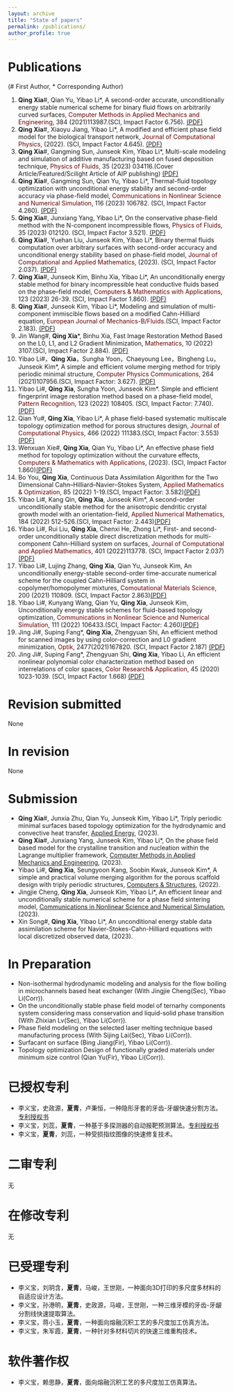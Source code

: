```yaml
---
layout: archive
title: "State of papers"
permalink: /publications/
author_profile: true
---
```


Publications
=======
(# First Author, * Corresponding Author)
1. **Qing Xia**#, Qian Yu, Yibao Li*, A second-order accurate, unconditionally energy stable numerical scheme for binary fluid flows on arbitrarily curved surfaces,  <font color="#660000">Computer Methods in Applied Mechanics and Engineering</font>, 384 (2021)113987.(SCI, Impact Factor 6.756). [(PDF)](https://riedel12315.github.io/qingxia.github.io/files/paper3.pdf)
2. **Qing Xia**#, Xiaoyu Jiang, Yibao Li*, A modified and efficient phase field model for the biological transport network, <font color="#660000">Journal of Computational Physics</font>, (2022). (SCI, Impact Factor 4.645). [(PDF)](https://riedel12315.github.io/qingxia.github.io/files/paper18.pdf)
3. **Qing Xia**#, Gangming Sun, Junseok Kim, Yibao Li*, Multi-scale modeling and simulation of additive manufacturing based on fused deposition technique, <font color="#660000">Physics of Fluids</font>, 35 (2023) 034116.(Cover Article/Featured/Scilight Article of AIP publishing) [(PDF)](https://riedel12315.github.io/qingxia.github.io/files/paper17.pdf)
4. **Qing Xia**#, Gangming Sun, Qian Yu, Yibao Li*, Thermal-fluid topology optimization with unconditional energy stability and second-order accuracy via phase-field model, <font color="#660000">Communications in Nonlinear Science and Numerical Simulation</font>, 116 (2023) 106782. (SCI, Impact Factor 4.260). [(PDF)](https://riedel12315.github.io/qingxia.github.io/files/paper12.pdf)
5. **Qing Xia**#, Junxiang Yang, Yibao Li*, On the conservative phase-field method with the N-component incompressible flows, <font color="#660000">Physics of Fluids</font>, 35 (2023) 012120. (SCI, Impact Factor 3.521). [(PDF)](https://riedel12315.github.io/qingxia.github.io/files/paper16.pdf)
6. **Qing Xia**#, Yuehan Liu, Junseok Kim, Yibao Li*, Binary thermal fluids computation over arbitrary surfaces with second-order accuracy and unconditional energy stability based on phase-field model, <font color="#660000">Journal of Computational and Applied Mathematics</font>, (2023). (SCI, Impact Factor 2.037). [(PDF)](https://riedel12315.github.io/qingxia.github.io/files/paper19.pdf)
7. **Qing Xia**#, Junseok Kim, Binhu Xia, Yibao Li*, An unconditionally energy stable method for binary incompressible heat conductive fluids based on the phase–field model, <font color="#660000">Computers & Mathematics with Applications</font>, 123 (2023) 26-39. (SCI, Impact Factor 1.860). [(PDF)](https://riedel12315.github.io/qingxia.github.io/files/paper13.pdf)
8. **Qing Xia**#, Junseok Kim, Yibao Li*, Modeling and simulation of multi-component immiscible flows based on a modified Cahn-Hilliard equation, <font color="#660000">European Journal of Mechanics-B/Fluids</font>.(SCI, Impact Factor 2.183). [(PDF)](https://riedel12315.github.io/qingxia.github.io/files/paper10.pdf)
9. Jin Wang#, **Qing Xia***, Binhu Xia, Fast Image Restoration Method Based on the L0, L1, and L2 Gradient Minimization, <font color="#660000">Mathematics</font>, 10 (2022) 3107.(SCI, Impact Factor 2.884). [(PDF)](https://riedel12315.github.io/qingxia.github.io/files/paper14.pdf)
10. Yibao Li#，**Qing Xia**，Sungha Yoon，Chaeyoung Lee，Bingheng Lu，Junseok Kim*, A simple and efficient volume merging method for triply periodic minimal structure,   <font color="#660000">Computer Physics Communications</font>, 264  (2021)107956.(SCI, Impact Factor: 3.627). [(PDF)](https://riedel12315.github.io/qingxia.github.io/files/paper2.pdf) 
11. Yibao Li#, **Qing Xia**, Sungha Yoon, Junseok Kim*. Simple and efficient fingerprint image restoration method based on a phase-field model,  <font color="#660000">Pattern Recognition</font>, 123 (2022) 108405.  (SCI, Impact Factor: 7.740). [(PDF)](https://riedel12315.github.io/qingxia.github.io/files/paper7.pdf)
12. Qian Yu#, **Qing Xia**, Yibao Li*, A phase field-based systematic multiscale topology optimization method for porous structures design, <font color="#660000">Journal of Computational Physics</font>, 466 (2022) 111383.(SCI, Impact Factor: 3.553)[(PDF)](https://riedel12315.github.io/qingxia.github.io/files/paper11.pdf)
13. Wenxuan Xie#, **Qing Xia**, Qian Yu, Yibao Li*, An effective phase field method for topology optimization without the curvature effects,  <font color="#660000">Computers & Mathematics with Applications</font>, (2023). (SCI, Impact Factor 1.860)[(PDF)](https://riedel12315.github.io/qingxia.github.io/files/paper20.pdf)
14. Bo You, **Qing Xia**, Continuous Data Assimilation Algorithm for the Two Dimensional Cahn–Hilliard–Navier–Stokes System, <font color="#660000">Applied Mathematics & Optimization</font>, 85 (2022) 1-19.(SCI, Impact Factor: 3.582)[(PDF)](https://riedel12315.github.io/qingxia.github.io/files/paper9.pdf)
15. Yibao Li#, Kang Qin, **Qing Xia**, Junseok Kim*, A second-order unconditionally stable method for the anisotropic dendritic crystal growth model with an orientation-field, <font color="#660000">Applied Numerical Mathematics</font>, 184 (2022) 512-526.(SCI, Impact Factor: 2.443)[(PDF)](https://riedel12315.github.io/qingxia.github.io/files/paper15.pdf)
16. Yibao Li#, Rui Liu, **Qing Xia**, Chenxi He, Zhong Li*, First- and second-order unconditionally stable direct discretization methods for multi-component Cahn-Hilliard system on surfaces, <font color="#660000">Journal of Computational and Applied Mathematics</font>, 401  (2022)113778.   (SCI, Impact Factor 2.037)[(PDF)](https://riedel12315.github.io/qingxia.github.io/files/paper4.pdf)
17. Yibao Li#, Lujing Zhang, **Qing Xia**, Qian Yu, Junseok Kim, An unconditionally energy-stable second-order time-accurate numerical scheme for the coupled Cahn-Hilliard system in copolymer/homopolymer mixtures, <font color="#660000">Comoutational Materials Science</font>,  200 (2021) 110809.  (SCI, Impact Factor 2.863)[(PDF)](https://riedel12315.github.io/qingxia.github.io/files/paper6.pdf) 
18. Yibao Li#, Kunyang Wang, Qian Yu, **Qing Xia**, Junseok Kim, Unconditionally energy stable schemes for fluid-based topology optimization, <font color="#660000">Communications in Nonlinear Science and Numerical Simulation</font>, 111 (2022) 106433.(SCI, Impact Factor: 4.260)[(PDF)](https://riedel12315.github.io/qingxia.github.io/files/paper8.pdf)
19. Jing Ji#, Suping Fang*, **Qing Xia**, Zhengyuan Shi, An efficient method for scanned images by using color-correction and L0 gradient minimization, <font color="#660000">Optik</font>, 2477(2021)167820. (SCI, Impact Factor 2.187) [(PDF)](https://riedel12315.github.io/qingxia.github.io/files/paper5.pdf)
20. Jing Ji#, Suping Fang*, Zhengyuan Shi, **Qing Xia**, Yibao Li, An efficient nonlinear polynomial color characterization method based on interrelations of color spaces, <font color="#660000">Color Research& Application</font>, 45 (2020) 1023-1039. (SCI, Impact Factor 1.668)  [(PDF)](https://riedel12315.github.io/qingxia.github.io/files/paper1.pdf)

Revision submitted
======
None


In revision
======
None

Submission
=====
+ **Qing Xia**#, Junxia Zhu, Qian Yu, Junseok Kim, Yibao Li*, Triply periodic minimal surfaces based topology optimization for the hydrodynamic and convective heat transfer, [Applied Energy](https://www.sciencedirect.com/journal/applied-energy),  (2023).
+ **Qing Xia**#, Junxiang Yang, Junseok Kim, Yibao Li*, On the phase field based model for the crystalline transition and nucleation within the Lagrange multiplier framework, [Computer Methods in Applied Mechanics and Engineering](https://www.sciencedirect.com/journal/computer-methods-in-applied-mechanics-and-engineering),  (2023).
+ Yibao Li#, **Qing Xia**, Seungyoon Kang, Soobin Kwak, Junseok Kim*, A simple and practical volume merging algorithm for the porous scaffold design with triply periodic structures,  [Computers & Structures](https://www.editorialmanager.com/cas/default2.aspx), (2022).
+ Jingjie Cheng, **Qing Xia**, Junseok Kim, Yibao Li*, An efficient linear and unconditionally stable numerical scheme for a phase field sintering model, [Communications in Nonlinear Science and Numerical Simulation](https://www.sciencedirect.com/journal/communications-in-nonlinear-science-and-numerical-simulation), (2023).
+ Xin Song#, **Qing Xia**, Yibao Li*, An unconditional energy stable data assimilation scheme for Navier-Stokes-Cahn-Hilliard equations with local discretized observed data, (2023).


In Preparation
=====
+ Non-isothermal hydrodynamic modeling and analysis for the flow  boiling in microchannels based heat exchanger (With Jingjie Cheng(Sec), Yibao Li(Corr)).
+ On the unconditionally stable phase field model of ternarhy components system considering mass conservation and liquid-solid phase transition (With Zhixian Lv(Sec), Yibao Li(Corr)).
+ Phase field modeling on the selected laser melting technique based manufacturing process (With Sijing Lai(Sec), Yibao Li(Corr)).
+ Surfacant on surface (Bing Jiang(Fir), Yibao Li(Corr)).
+ Topology optimization Design of functionally graded materials under minimum size control (Qian Yu(Fir), Yibao Li(Corr)).
  
已授权专利
======
+ 李义宝，史政源，**夏青**，卢秉恒，一种隐形牙套的牙齿-牙龈快速分割方法。[专利授权书](https://riedel12315.github.io/qingxia.github.io/files/patent1.pdf)
+ 李义宝，刘蕊，**夏青**，一种基于多探测器的自动报靶预测算法。[专利授权书](https://riedel12315.github.io/qingxia.github.io/files/patent2.pdf)
+ 李义宝，**夏青**，刘蕊，一种受损指纹图像的快速修复技术。

二审专利
======
无

在修改专利
======
无

已受理专利
======
+ 李义宝，刘玥含，**夏青**，马峻，王世刚，一种面向3D打印的多尺度多材料的自适应设计方法。
+ 李义宝，孙港明，**夏青**，史政源，马峻，王世刚，一种三维牙模的牙齿-牙龈分割线快速提取算法。
+ 李义宝，蒋小玉，**夏青**，一种面向熔融沉积工艺的多尺度加工仿真方法。
+ 李义宝，朱军霞，**夏青**，一种针对多材料切片的快速三维重构技术。

软件著作权
=====
+ 李义宝，赖思静，**夏青**，面向熔融沉积工艺的多尺度加工仿真算法。
